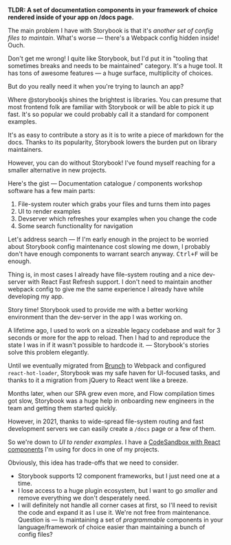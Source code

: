 **TLDR: A set of documentation components in your framework of choice
rendered inside of your app on /docs page.**

The main problem I have with Storybook is that it's _another set of config
files to maintain_. What's worse — there's a Webpack config hidden inside!
Ouch.

Don't get me wrong! I quite like Storybook, but I'd put it in "tooling that
sometimes breaks and needs to be maintained" category. It's a huge tool. It
has tons of awesome features — a huge surface, multiplicity of choices.

But do you really need it when you're trying to launch an app?

Where @storybookjs shines the brightest is libraries. You can presume that
most frontend folk are familiar with Storybook or will be able to pick it up
fast. It's so popular we could probably call it a standard for component
examples.

It's as easy to contribute a story as it is to write a piece of markdown for
the docs. Thanks to its popularity, Storybook lowers the burden put on
library maintainers.

However, you can do without Storybook! I've found myself reaching for a
smaller alternative in new projects.

Here's the gist — Documentation catalogue / components workshop software has
a few main parts:

1. File-system router which grabs your files and turns them into pages
2. UI to render examples
3. Devserver which refreshes your examples when you change the code
4. Some search functionality for navigation

Let's address search — If I'm early enough in the project to be worried
about Storybook config maintenance cost slowing me down, I probably don't
have enough components to warrant search anyway. <Kbd>Ctrl+F</Kbd> will be
enough.

Thing is, in most cases I already have file-system routing and a nice
dev-server with React Fast Refresh support. I don't need to maintain another
webpack config to give me the same experience I already have while
developing my app.

<!-- should I even write this? wrap it in <details>? -->

Story time! Storybook used to provide me with a better working environment
than the dev-server in the app I was working on.

A lifetime ago, I used to work on a sizeable legacy codebase and wait for 3
seconds or more for the app to reload. Then I had to and reproduce the state
I was in if it wasn't possible to hardcode it. — Storybook's stories solve
this problem elegantly.

Until we eventually migrated from [Brunch](https://brunch.io/) to Webpack
and configured `react-hot-loader`, Storybook was my safe haven for
UI-focused tasks, and thanks to it a migration from jQuery to React went
like a breeze.

Months later, when our SPA grew even more, and Flow compilation times got
slow, Storybook was a huge help in onboarding new engineers in the team and
getting them started quickly.

<!-- back to the main post -->

However, in 2021, thanks to wide-spread file-system routing and fast
development servers we can easily create a `/docs` page or a few of them.

So we're down to _UI to render examples_. I have a [CodeSandbox with React
components][codesandbox] I'm using for docs in one of my projects.

[codesandbox]: https://example.com

<!-- TODO: Create the CodeSandbox -->

Obviously, this idea has trade-offs that we need to consider.

- Storybook supports 12 component frameworks, but I just need one at a time.
- I lose access to a huge plugin ecosystem, but I want to go _smaller_ and
  remove everything we don't desperately need.
- I will definitely not handle all corner cases at first, so I'll need to
  revisit the code and expand it as I use it. We're not free from
  maintenance. Question is — Is maintaining a set of _programmable_
  components in your language/framework of choice easier than maintaining a
  bunch of config files?

